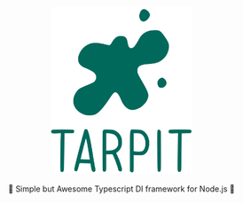 <div style="text-align: center;">
    <img style="height: 300px;" src="https://github.com/isatiso/node-tarpit/blob/master/assets/tarpit.svg?raw=true" alt="">
</div>

<div style="text-align: center; margin-top: 16px;">🥦 Simple but Awesome Typescript DI framework for Node.js 🥦</div>
